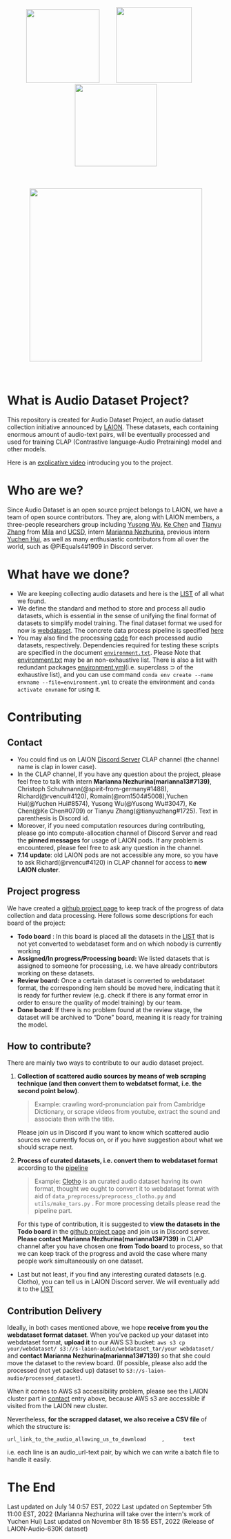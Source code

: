 <div align = "center">
<a href="./data_collection/README.md"><img src= "https://img.shields.io/badge/%20-List%20of%20all%20Datasets-red" width = "170px" /></a> &nbsp;&nbsp;&nbsp;&nbsp;&nbsp;&nbsp;&nbsp;&nbsp;&nbsp;<a href="https://github.com/orgs/LAION-AI/projects/2/views/1"><img src= "https://img.shields.io/badge/%20-Github%20Project%20Page-red" width = "175px" /></a>&nbsp;&nbsp;&nbsp;&nbsp;&nbsp;&nbsp;&nbsp;&nbsp;<a href="./data_preprocess/README.md"><img src= "https://img.shields.io/badge/%20-Data%20Process%20Pipeline-red" width = "190px" /></a>
</div> 
<br><br><br>


<div align = "center">
<a href="./laion-audio-630k/README.md"><img src= "https://img.shields.io/badge/-LAION--Audio--630K-red" width = "400px" /></a>
</div> 
<br><br>

# What is Audio Dataset Project?

This repository is created for Audio Dataset Project, an audio dataset collection initiative announced by [LAION](https://laion.ai/). These datasets, each containing enormous amount of audio-text pairs, will be eventually processed and used for training CLAP (Contrastive language-Audio Pretraining) model and other models.

Here is an [explicative video](https://youtu.be/U16VyK2eIYU) introducing you to the project.


# Who are we?

Since Audio Dataset is an open source project belongs to LAION, we have a team of open source contributors. They are, along with LAION members, a three-people researchers group including [Yusong Wu](https://lukewys.github.io/), [Ke Chen](https://www.knutchen.com/) and [Tianyu Zhang](https://mila.quebec/en/person/tianyu-zhang/) from [Mila](https://mila.quebec/) and [UCSD](https://ucsd.edu/), intern [Marianna Nezhurina](https://github.com/marianna13),  previous intern [Yuchen Hui](https://github.com/YuchenHui22314), as well as many enthusiastic contributors from all over the world, such as @PiEquals4#1909 in Discord server.

# What have we done?

- We are keeping collecting audio datasets and here is the [LIST](./data_collection/README.md) of all what we found.
- We define the standard and method to store and process all audio datasets, which is essential in the sense of unifying the final format of datasets to simplify model training. The final dataset format we used for now is [webdataset](https://github.com/webdataset/webdataset). The concrete data process pipeline is specified [here](data_preprocess/README.md) 
- You may also find the processing [code](./data_preprocess/) for each processed audio datasets, respectively. Dependencies required for testing these scripts are specified in the document [`environment.txt`](./data_preprocess/environment.txt). Please Note that [environment.txt](./data_preprocess/environment.txt) may be an non-exhaustive list. There is also a list with redundant packages [environment.yml](./data_preprocess/environment.yml)(i.e. superclass $\supset$ of the exhaustive list), and you can use command `conda env create --name envname --file=environment.yml` to create the environment and `conda activate envname` for using it. 

# Contributing

## Contact

- You could find us on LAION [Discord Server](https://discord.com/invite/eq3cAMZtCC) CLAP channel (the channel name is clap in lower case).
- In the CLAP channel, If you have any question about the project, please feel free to talk with intern **Marianna Nezhurina(marianna13#7139)**, Christoph Schuhmann(@spirit-from-germany#1488), Richard(@rvencu#4120), Romain(@rom1504#5008),Yuchen Hui(@Yuchen Hui#8574), Yusong Wu(@Yusong Wu#3047), Ke Chen(@Ke Chen#0709) or Tianyu Zhang(@tianyuzhang#1725). Text in parenthesis is Discord id.
- Moreover, if you need computation resources during contributing, please go into compute-allocation channel of Discord Server and read the **pinned messages** for usage of LAION pods. If any problem is encountered, please feel free to ask any question in the channel.
- **7.14 update**: old LAION pods are not accessible any more, so you have to ask Richard(@rvencu#4120) in CLAP channel for access to **new LAION cluster**.

## Project progress

We have created a [github project page](https://github.com/orgs/LAION-AI/projects/2) to keep track of the progress of data collection and data processing. Here follows some descriptions for each board of the project:

- **Todo board** : In this board is placed all the datasets in the [LIST](./data_collection/README.md) that is not yet converted to webdataset form and on which nobody is currently working
- **Assigned/In progress/Processing board:** We listed datasets that is assigned to someone for processing, i.e. we have already contributors working on these datasets.
- **Review board:**  Once a certain dataset is converted to webdataset format, the corresponding item should be moved here, indicating that it is ready for further review (e.g. check if there is any format error in order to ensure the quality of model training) by our team.
- **Done board:**  If there is no problem found at the review stage, the dataset will be archived to “Done” board, meaning it is ready for training the model.

## How to contribute?

There are mainly two ways to contribute to our audio dataset project.

1. **Collection of scattered audio sources by means of web scraping technique (and then convert them to webdatset format, i.e. the second point below)**. 
    > Example: crawling word-pronunciation pair from Cambridge Dictionary, or scrape videos from youtube, extract the sound and associate then with the title.
    
    Please join us in Discord if you want to know which scattered audio sources we currently focus on, or if you have suggestion about what we should scrape next.
    
2. **Process of curated datasets, i.e. convert them to webdataset format** according to the [pipeline](./data_preprocess/README.md)
    > Example: [Clotho](https://zenodo.org/record/4783391#.Yr4en3bMLb2) is an curated audio dataset having its own format, thought we ought to convert it to webdataset format with aid of `data_preprocess/preprocess_clotho.py` and `utils/make_tars.py` . For more processing details please read the pipeline part.
    
    For this type of contribution, it is suggested to **view the datasets in the Todo board** in the  [github project page](https://github.com/orgs/LAION-AI/projects/2) and join us in Discord server. **Please contact Marianna Nezhurina(marianna13#7139)** in CLAP channel after you have chosen one **from** **Todo board** to process, so that we can keep track of the progress and avoid the case where many people work simultaneously on one dataset.
    

-  Last but not least, if you find any interesting curated datasets (e.g. Clotho), you can tell us in LAION Discord server. We will eventually add it to the [LIST](data_collection/README.md)

## Contribution Delivery 

Ideally, in both cases mentioned above, we hope **receive from you the webdataset format dataset**. When you’ve packed up your dataset into webdataset format, **upload it** to our AWS S3 bucket: `aws s3 cp your/webdataset/ s3://s-laion-audio/webdataset_tar/your webdataset/` and **contact Marianna Nezhurina(marianna13#7139)** so that she could move the dataset to the review board. (If possible, please also add the processed (not yet packed up) dataset to `S3://s-laion-audio/processed_dataset`). 

When it comes to AWS s3 accessibility problem, please see the LAION cluster part in [contact](#contact) entry above, because AWS s3 are accessible if visited from the LAION new cluster.

Nevertheless, **for the scrapped dataset, we also receive a CSV file** of which the structure is:

`url_link_to_the_audio_allowing_us_to_download     ,      text`          

i.e. each line is an audio_url-text pair, by which we can write a batch file to handle it easily.

# The End
Last updated on July 14 0:57 EST, 2022
Last updated on September 5th 11:00 EST, 2022 (Marianna Nezhurina will take over the intern's work of Yuchen Hui)
Last updated on November 8th 18:55 EST, 2022 (Release of LAION-Audio-630K dataset)
